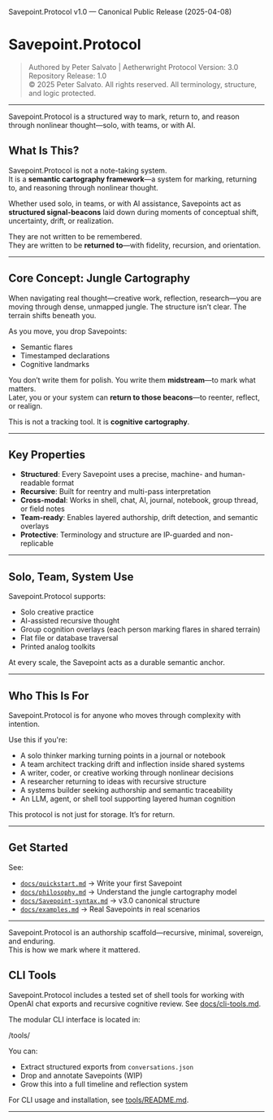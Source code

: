 Savepoint.Protocol v1.0 — Canonical Public Release (2025-04-08)
# Savepoint.Protocol

> Authored by Peter Salvato | Aetherwright
> Protocol Version: 3.0  
> Repository Release: 1.0  
> © 2025 Peter Salvato. All rights reserved. All terminology, structure, and logic protected.

---

Savepoint.Protocol is a structured way to mark, return to, and reason through nonlinear thought—solo, with teams, or with AI.

## What Is This?

Savepoint.Protocol is not a note-taking system.  
It is a **semantic cartography framework**—a system for marking, returning to, and reasoning through nonlinear thought.

Whether used solo, in teams, or with AI assistance, Savepoints act as **structured signal-beacons** laid down during moments of conceptual shift, uncertainty, drift, or realization.

They are not written to be remembered.  
They are written to be **returned to**—with fidelity, recursion, and orientation.

---

## Core Concept: Jungle Cartography

When navigating real thought—creative work, reflection, research—you are moving through dense, unmapped jungle. The structure isn’t clear. The terrain shifts beneath you.

As you move, you drop Savepoints:
- Semantic flares
- Timestamped declarations
- Cognitive landmarks

You don’t write them for polish. You write them **midstream**—to mark what matters.  
Later, you or your system can **return to those beacons**—to reenter, reflect, or realign.

This is not a tracking tool. It is **cognitive cartography**.

---

## Key Properties

- **Structured**: Every Savepoint uses a precise, machine- and human-readable format
- **Recursive**: Built for reentry and multi-pass interpretation
- **Cross-modal**: Works in shell, chat, AI, journal, notebook, group thread, or field notes
- **Team-ready**: Enables layered authorship, drift detection, and semantic overlays
- **Protective**: Terminology and structure are IP-guarded and non-replicable

---

## Solo, Team, System Use

Savepoint.Protocol supports:
- Solo creative practice
- AI-assisted recursive thought
- Group cognition overlays (each person marking flares in shared terrain)
- Flat file or database traversal
- Printed analog toolkits

At every scale, the Savepoint acts as a durable semantic anchor.

---

## Who This Is For

Savepoint.Protocol is for anyone who moves through complexity with intention.

Use this if you're:

- A solo thinker marking turning points in a journal or notebook
- A team architect tracking drift and inflection inside shared systems
- A writer, coder, or creative working through nonlinear decisions
- A researcher returning to ideas with recursive structure
- A systems builder seeking authorship and semantic traceability
- An LLM, agent, or shell tool supporting layered human cognition

This protocol is not just for storage.
It’s for return.

---
## Get Started

See:

- [`docs/quickstart.md`](docs/quickstart.md) → Write your first Savepoint
- [`docs/philosophy.md`](docs/philosophy.md) → Understand the jungle cartography model
- [`docs/Savepoint-syntax.md`](docs/Savepoint-syntax.md) → v3.0 canonical structure
- [`docs/examples.md`](docs/examples.md) → Real Savepoints in real scenarios

---

Savepoint.Protocol is an authorship scaffold—recursive, minimal, sovereign, and enduring.  
This is how we mark where it mattered.


## CLI Tools

Savepoint.Protocol includes a tested set of shell tools for working with OpenAI chat exports and recursive cognitive review. See [docs/cli-tools.md](docs/cli-tools.md).

The modular CLI interface is located in:

/tools/


You can:
- Extract structured exports from `conversations.json`
- Drop and annotate Savepoints (WIP)
- Grow this into a full timeline and reflection system

For CLI usage and installation, see [tools/README.md](tools/README.md).

---
